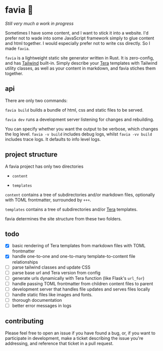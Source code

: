 # favia 🪸

_Still very much a work in progress_

Sometimes I have some content, and I want to stick it into a website. I'd prefer not to wade into some JavaScript framework simply to glue content and html together. I would especially prefer not to write css directly. So I made `favia`.

`favia` is a lightweight static site generator written in Rust. It is zero-config, and has [Tailwind](https://tailwindcss.com/) built-in. Simply describe your [Tera](https://tera.netlify.app/) templates with Tailwind utility classes, as well as your content in markdown, and favia stiches them together.

## api

There are only two commands:

`favia build` builds a bundle of html, css and static files to be served.

`favia dev` runs a development server listening for changes and rebuilding.

You can specify whether you want the output to be verbose, which changes the log level. `favia -v build` includes debug logs, whilst `favia -vv build` includes trace logs. It defaults to info level logs.

## project structure

A favia project has only two directories

- `content`

- `templates`

`content` contains a tree of subdirectories and/or markdown files, optionally with TOML frontmatter, surrounded by `+++`.

`templates` contains a tree of subdirectories and/or [Tera](https://tera.netlify.app/) templates.

favia determines the site structure from these two folders.

## todo

- [x] basic rendering of Tera templates from markdown files with TOML frontmatter
- [x] handle one-to-one and one-to-many template-to-content file relationships
- [ ] parse tailwind classes and update CSS
- [ ] parse base url and Tera version from config
- [ ] generate urls dynamically with Tera function (like Flask's `url_for`)
- [ ] handle passing TOML frontmatter from children content files to parent
- [ ] development server that handles file updates and serves files locally
- [ ] handle static files like images and fonts.
- [ ] thorough documentation
- [ ] better error messages in logs

## contributing

Please feel free to open an issue if you have found a bug, or, if you want to participate in development, make a ticket describing the issue you're addressing, and reference that ticket in a pull request.
